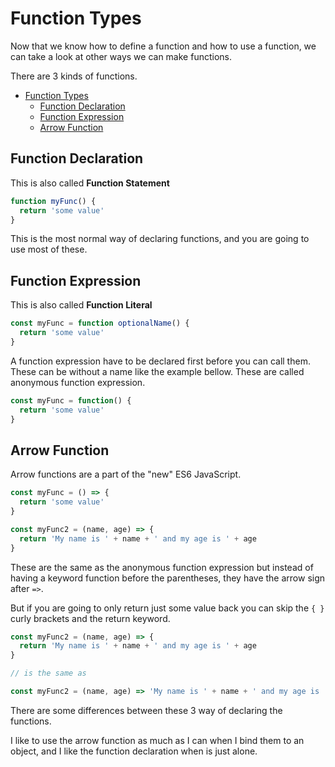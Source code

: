 # Function Types

Now that we know how to define a function and how to use a function, we can take a look at other ways we can make functions.

There are 3 kinds of functions.

- [Function Types](#function-types)
  - [Function Declaration](#function-declaration)
  - [Function Expression](#function-expression)
  - [Arrow Function](#arrow-function)

## Function Declaration

This is also called **Function Statement**

```javascript
function myFunc() {
  return 'some value'
}
```

This is the most normal way of declaring functions, and you are going to use most of these.

## Function Expression

This is also called **Function Literal**

```javascript
const myFunc = function optionalName() {
  return 'some value'
}
```

A function expression have to be declared first before you can call them.
These can be without a name like the example bellow. These are called anonymous function expression.

```javascript
const myFunc = function() {
  return 'some value'
}
```

## Arrow Function

Arrow functions are a part of the "new" ES6 JavaScript.

```javascript
const myFunc = () => {
  return 'some value'
}

const myFunc2 = (name, age) => {
  return 'My name is ' + name + ' and my age is ' + age
}
```

These are the same as the anonymous function expression but instead of having a keyword function before the parentheses, they have the arrow sign after `=>`.

But if you are going to only return just some value back you can skip the `{ }` curly brackets and the return keyword.

```javascript
const myFunc2 = (name, age) => {
  return 'My name is ' + name + ' and my age is ' + age
}

// is the same as

const myFunc2 = (name, age) => 'My name is ' + name + ' and my age is ' + age
```

There are some differences between these 3 way of declaring the functions.

I like to use the arrow function as much as I can when I bind them to an object, and I like the function declaration when is just alone.
